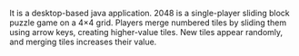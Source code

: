 It is a desktop-based java application. 2048 is a single-player sliding block puzzle game on a 4×4 grid. Players merge 
numbered tiles by sliding them using arrow keys, creating higher-value tiles. New tiles appear randomly, and merging tiles 
increases their value.
